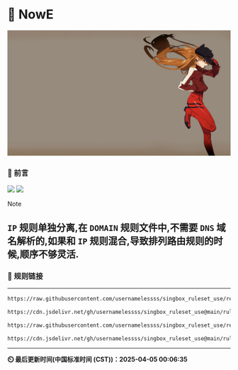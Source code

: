 
# 🧸 NowE
![](https://raw.githubusercontent.com/usernamelessss/picture-bed/main/images/202504042256831.jpg)
### 📣 前言
![](https://shields.io/badge/-移除重复规则-ff69b4) ![](https://shields.io/badge/-IP&nbsp;规则单独存放不与&nbsp;DOMAIN&nbsp;等混合-green)
> [!NOTE]
**`IP` 规则单独分离,在 `DOMAIN` 规则文件中,不需要 `DNS` 域名解析的,如果和 `IP` 规则混合,导致排列路由规则的时候,顺序不够灵活.**
---

###  🔗 规则链接
---

```url
https://raw.githubusercontent.com/usernamelessss/singbox_ruleset_use/refs/heads/main/rule/NowE/NowE_No_IP.json
```

```url
https://cdn.jsdelivr.net/gh/usernamelessss/singbox_ruleset_use@main/rule/NowE/NowE_No_IP.json
```

```url
https://raw.githubusercontent.com/usernamelessss/singbox_ruleset_use/refs/heads/main/rule/NowE/NowE_No_IP.srs
```

```url
https://cdn.jsdelivr.net/gh/usernamelessss/singbox_ruleset_use@main/rule/NowE/NowE_No_IP.srs
```

---
**⏲️ 最后更新时间(中国标准时间 (CST))：2025-04-05 00:06:35**